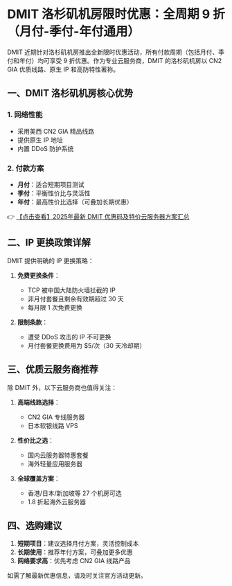 # DMIT 洛杉矶机房限时优惠：全周期 9 折（月付-季付-年付通用）

DMIT 近期针对洛杉矶机房推出全新限时优惠活动，所有付款周期（包括月付、季付和年付）均可享受 9 折优惠。作为专业云服务商，DMIT 的洛杉矶机房以 CN2 GIA 优质线路、原生 IP 和高防特性著称。

## 一、DMIT 洛杉矶机房核心优势

### 1. 网络性能
- 采用美西 CN2 GIA 精品线路
- 提供原生 IP 地址
- 内置 DDoS 防护系统

### 2. 付款方案
- **月付**：适合短期项目测试
- **季付**：平衡性价比与灵活性
- **年付**：最高性价比选择（可叠加长期优惠）

👉 [【点击查看】2025年最新 DMIT 优惠码及特价云服务器方案汇总](https://bit.ly/dmit_coupon)

## 二、IP 更换政策详解

DMIT 提供明确的 IP 更换策略：

1. **免费更换条件**：
   - TCP 被中国大陆防火墙拦截的 IP
   - 非月付套餐且剩余有效期超过 30 天
   - 每月限 1 次免费更换

2. **限制条款**：
   - 遭受 DDoS 攻击的 IP 不可更换
   - 月付套餐更换费用为 $5/次（30 天冷却期）

## 三、优质云服务商推荐

除 DMIT 外，以下云服务商也值得关注：

1. **高端线路选择**：
   - CN2 GIA 专线服务器
   - 日本软银线路 VPS

2. **性价比之选**：
   - 国内云服务器特惠套餐
   - 海外轻量应用服务器

3. **全球覆盖方案**：
   - 香港/日本/新加坡等 27 个机房可选
   - 1.8 折起海外云服务器

## 四、选购建议

1. **短期项目**：建议选择月付方案，灵活控制成本
2. **长期使用**：推荐年付方案，可叠加更多优惠
3. **网络要求高**：优先考虑 CN2 GIA 线路产品

如需了解最新优惠信息，请及时关注官方活动更新。